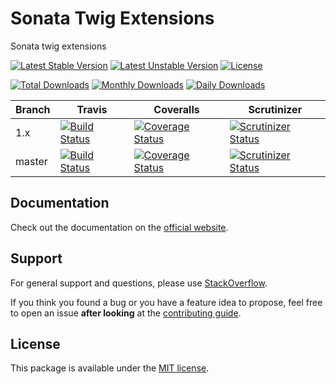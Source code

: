 <!--
DO NOT EDIT THIS FILE!

It's auto-generated by sonata-project/dev-kit package.
-->

# Sonata Twig Extensions

Sonata twig extensions

[![Latest Stable Version](https://poser.pugx.org/sonata-project/twig-extensions/v/stable)](https://packagist.org/packages/sonata-project/twig-extensions)
[![Latest Unstable Version](https://poser.pugx.org/sonata-project/twig-extensions/v/unstable)](https://packagist.org/packages/sonata-project/twig-extensions)
[![License](https://poser.pugx.org/sonata-project/twig-extensions/license)](https://packagist.org/packages/sonata-project/twig-extensions)

[![Total Downloads](https://poser.pugx.org/sonata-project/twig-extensions/downloads)](https://packagist.org/packages/sonata-project/twig-extensions)
[![Monthly Downloads](https://poser.pugx.org/sonata-project/twig-extensions/d/monthly)](https://packagist.org/packages/sonata-project/twig-extensions)
[![Daily Downloads](https://poser.pugx.org/sonata-project/twig-extensions/d/daily)](https://packagist.org/packages/sonata-project/twig-extensions)

Branch | Travis | Coveralls | Scrutinizer |
------ | ------ | --------- | ----------- |
1.x   | [![Build Status][travis_stable_badge]][travis_stable_link]     | [![Coverage Status][coveralls_stable_badge]][coveralls_stable_link]     | [![Scrutinizer Status][scrutinizer_stable_badge]][scrutinizer_stable_link] |
master | [![Build Status][travis_unstable_badge]][travis_unstable_link] | [![Coverage Status][coveralls_unstable_badge]][coveralls_unstable_link] | [![Scrutinizer Status][scrutinizer_unstable_badge]][scrutinizer_unstable_link] |

## Documentation

Check out the documentation on the [official website](https://sonata-project.org/bundles/twig-extensions).

## Support

For general support and questions, please use [StackOverflow](http://stackoverflow.com/questions/tagged/sonata).

If you think you found a bug or you have a feature idea to propose, feel free to open an issue
**after looking** at the [contributing guide](CONTRIBUTING.md).

## License

This package is available under the [MIT license](LICENSE).

[travis_stable_badge]: https://travis-ci.org/sonata-project/twig-extensions.svg?branch=1.x
[travis_stable_link]: https://travis-ci.org/sonata-project/twig-extensions
[travis_unstable_badge]: https://travis-ci.org/sonata-project/twig-extensions.svg?branch=master
[travis_unstable_link]: https://travis-ci.org/sonata-project/twig-extensions

[coveralls_stable_badge]: https://coveralls.io/repos/github/sonata-project/twig-extensions/badge.svg?branch=1.x
[coveralls_stable_link]: https://coveralls.io/github/sonata-project/twig-extensions?branch=1.x
[coveralls_unstable_badge]: https://coveralls.io/repos/github/sonata-project/twig-extensions/badge.svg?branch=master
[coveralls_unstable_link]: https://coveralls.io/github/sonata-project/twig-extensions?branch=master

[scrutinizer_stable_badge]: https://scrutinizer-ci.com/g/sonata-project/twig-extensions/badges/quality-score.png?b=1.x
[scrutinizer_stable_link]: https://scrutinizer-ci.com/g/sonata-project/twig-extensions/?branch=1.x
[scrutinizer_unstable_badge]: https://scrutinizer-ci.com/g/sonata-project/twig-extensions/badges/quality-score.png?b=master
[scrutinizer_unstable_link]: https://scrutinizer-ci.com/g/sonata-project/twig-extensions/?branch=master
